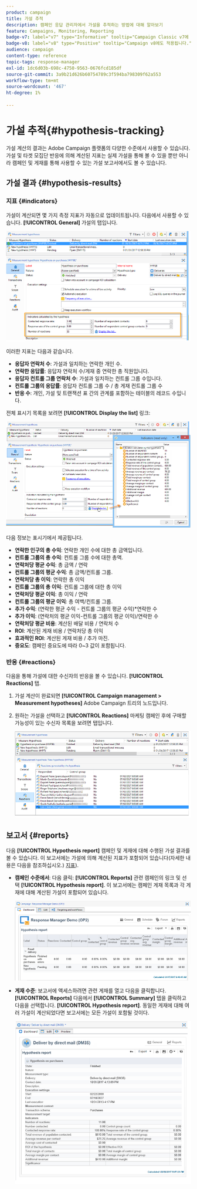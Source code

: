 ```yaml
---
product: campaign
title: 가설 추적
description: 캠페인 응답 관리자에서 가설을 추적하는 방법에 대해 알아보기
feature: Campaigns, Monitoring, Reporting
badge-v7: label="v7" type="Informative" tooltip="Campaign Classic v7에 적용"
badge-v8: label="v8" type="Positive" tooltip="Campaign v8에도 적용됩니다."
audience: campaign
content-type: reference
topic-tags: response-manager
exl-id: 1dc6d03b-698c-4750-9563-0676fcd185df
source-git-commit: 3a9b21d626b60754789c3f594ba798309f62a553
workflow-type: tm+mt
source-wordcount: '467'
ht-degree: 1%

---
```


# 가설 추적{#hypothesis-tracking}



가설 계산의 결과는 Adobe Campaign 플랫폼의 다양한 수준에서 사용할 수 있습니다. 가설 및 타겟 모집단 반응에 의해 계산된 지표는 실제 가설을 통해 볼 수 있을 뿐만 아니라 캠페인 및 게재를 통해 사용할 수 있는 가설 보고서에서도 볼 수 있습니다.

## 가설 결과 {#hypothesis-results}

### 지표 {#indicators}

가설이 계산되면 몇 가지 측정 지표가 자동으로 업데이트됩니다. 다음에서 사용할 수 있습니다. **[!UICONTROL General]** 가설의 탭입니다.

![](assets/response_hypothesis_delivery_example_010.png)

이러한 지표는 다음과 같습니다.

* **응답자 연락처 수**: 가설과 일치하는 연락한 개인 수.
* **연락한 응답률**: 응답자 연락처 수/게재 중 연락한 총 직원입니다.
* **응답자 컨트롤 그룹 연락처 수**: 가설과 일치하는 컨트롤 그룹 수입니다.
* **컨트롤 그룹의 응답률**: 응답자 컨트롤 그룹 수 / 총 게재 컨트롤 그룹 수
* **반응 수**: 개인, 가설 및 트랜잭션 표 간의 관계를 포함하는 테이블의 레코드 수입니다.

전체 표시기 목록을 보려면 **[!UICONTROL Display the list]** 링크:

![](assets/response_hypothesis_indicators_002.png)

다음 정보는 표시기에서 제공됩니다.

* **연락한 인구의 총 수익**: 연락한 개인 수에 대한 총 금액입니다.
* **컨트롤 그룹의 총 수익**: 컨트롤 그룹 수에 대한 총액.
* **연락처당 평균 수익**: 총 금액 / 연락
* **컨트롤 그룹의 평균 수익**: 총 금액/컨트롤 그룹.
* **연락처당 총 이익**: 연락한 총 이익
* **컨트롤 그룹의 총 이익**: 컨트롤 그룹에 대한 총 이익
* **연락처당 평균 이익**: 총 이익 / 연락
* **컨트롤 그룹의 평균 이익**: 총 여백/컨트롤 그룹.
* **추가 수익**: (연락한 평균 수익 - 컨트롤 그룹의 평균 수익)&#42;연락한 수
* **추가 이익**: (연락처의 평균 이익-컨트롤 그룹의 평균 이익)/연락한 수
* **연락처당 평균 비용**: 계산된 배달 비용 / 연락처 수
* **ROI**: 계산된 게재 비용 / 연락처당 총 이익
* **효과적인 ROI**: 계산된 게재 비용 / 추가 마진.
* **중요도**: 캠페인 중요도에 따라 0~3 값이 포함됩니다.

### 반응 {#reactions}

다음을 통해 가설에 대한 수신자의 반응을 볼 수 있습니다. **[!UICONTROL Reactions]** 탭.

1. 가설 계산이 완료되면 **[!UICONTROL Campaign management > Measurement hypotheses]** Adobe Campaign 트리의 노드입니다.
1. 원하는 가설을 선택하고 **[!UICONTROL Reactions]** 마케팅 캠페인 후에 구매할 가능성이 있는 수신자 목록을 보려면 탭입니다.

   ![](assets/response_hypothesis_reactions_001.png)

## 보고서 {#reports}

다음 **[!UICONTROL Hypothesis report]** 캠페인 및 게재에 대해 수행된 가설 결과를 볼 수 있습니다. 이 보고서에는 가설에 의해 계산된 지표가 포함되어 있습니다(자세한 내용은 다음을 참조하십시오.) [지표](#indicators)).

* **캠페인 수준에서**: 다음 클릭: **[!UICONTROL Reports]** 관련 캠페인의 링크 및 선택 **[!UICONTROL Hypothesis report]**. 이 보고서에는 캠페인 게재 목록과 각 게재에 대해 계산된 가설이 포함되어 있습니다.

  ![](assets/response_hypothesis_campaign_report_001.png)

* **게재 수준**: 보고서에 액세스하려면 관련 게재를 열고 다음을 클릭합니다. **[!UICONTROL Reports]** 다음에서 **[!UICONTROL Summary]** 탭을 클릭하고 다음을 선택합니다. **[!UICONTROL Hypothesis report]**. 동일한 게재에 대해 여러 가설이 계산되었다면 보고서에는 모든 가설이 포함될 것이다.

  ![](assets/response_hypothesis_delivery_report_001.png)
